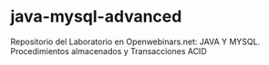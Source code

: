 # java-mysql-advanced
Repositorio del Laboratorio en Openwebinars.net: JAVA Y MYSQL. Procedimientos almacenados y Transacciones ACID
